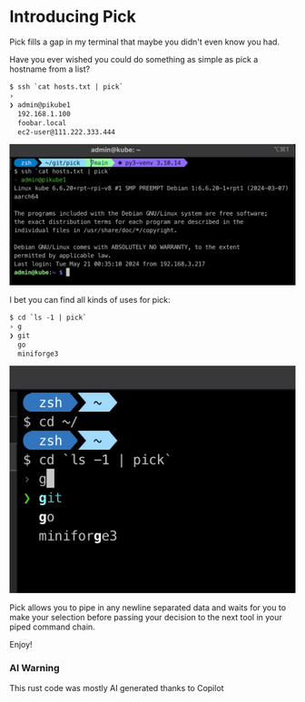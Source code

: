 # Introducing Pick

Pick fills a gap in my terminal that maybe you didn't even know you had.

Have you ever wished you could do something as simple as pick a hostname from a list?
```
$ ssh `cat hosts.txt | pick`
›
❯ admin@pikube1
  192.168.1.100
  foobar.local
  ec2-user@111.222.333.444
```
![Pick](images/pick1b.png?raw=true "Pick")

I bet you can find all kinds of uses for pick:
```
$ cd `ls -1 | pick`
› g
❯ git
  go
  miniforge3
```
![Pick](images/pick2.png?raw=true "Pick")

Pick allows you to pipe in any newline separated data and waits for you to make your selection before passing your decision to the next tool in your piped command chain.

Enjoy!

### AI Warning
This rust code was mostly AI generated thanks to Copilot